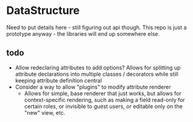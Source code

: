 DataStructure
====

Need to put details here - still figuring out api though.  This repo is
just a prototype anyway - the libraries will end up somewhere else.

todo
---

* Allow redeclaring attributes to add options?  Allows for splitting up attribute declarations
  into multiple classes / decorators while still keeping attribute definition central
* Consider a way to allow "plugins" to modify attribute renderer
  * Allows for simple, base renderer that just works, but allows for context-specific rendering,
    such as making a field read-only for certain roles, or invisible to guest users, or
    editable only on the "new" view, etc.
